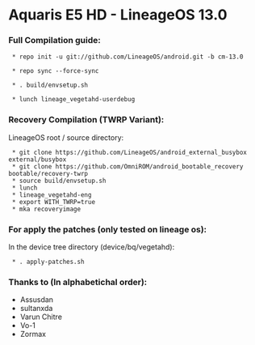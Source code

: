 Aquaris E5 HD - LineageOS 13.0
==============

### Full Compilation guide:

     * repo init -u git://github.com/LineageOS/android.git -b cm-13.0

     * repo sync --force-sync 

     * . build/envsetup.sh

     * lunch lineage_vegetahd-userdebug

### Recovery Compilation (TWRP Variant):

  LineageOS root / source directory:

     * git clone https://github.com/LineageOS/android_external_busybox external/busybox
     * git clone https://github.com/OmniROM/android_bootable_recovery bootable/recovery-twrp
     * source build/envsetup.sh
     * lunch
     * lineage_vegetahd-eng
     * export WITH_TWRP=true
     * mka recoveryimage

### For apply the patches (only tested on lineage os):

  In the device tree directory (device/bq/vegetahd):

     * . apply-patches.sh

### Thanks to (In alphabetichal order):

 * Assusdan
 * sultanxda
 * Varun Chitre
 * Vo-1
 * Zormax
